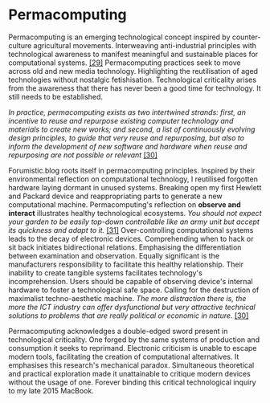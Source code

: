 # Permacomputing

Permacomputing is an emerging technological concept inspired by counter-culture agricultural movements. Interweaving anti-industrial principles with technological awareness to manifest meaningful and sustainable places for computational systems. <a href="#bibliography">[29]</a> Permacomputing practices seek to move across old and new media technology. Highlighting the reutilisation of aged technologies without nostalgic fetishisation. Technological criticality arises from the awareness that there has never been a good time for technology. It still needs to be established. 



*In practice, permacomputing exists as two intertwined strands: first, an incentive to reuse and repurpose existing computer technology and materials to create new works; and second, a list of continuously evolving design principles, to guide that very reuse and repurposing, but also to inform the development of new software and hardware when reuse and repurposing are not possible or relevant* <a href="#bibliography">[30]</a>



Forumistic.blog roots itself in permacomputing principles. Inspired by their environmental reflection on computational technology, I reutilised forgotten hardware laying dormant in unused systems. Breaking open my first Hewlett and Packard device and reappropriating parts to generate a new computational machine. Permacomputing's reflection on **observe and interact** illustrates healthy technological ecosystems. *You should not expect your garden to be easily top-down controllable like an army unit but accept its quickness and adapt to it.* <a href="#bibliography">[31]</a> Over-controlling computational systems leads to the decay of electronic devices. Comprehending when to hack or sit back initiates bidirectional relations. Emphasising the differentiation between examination and observation. Equally significant is the manufacturers responsibility to facilitate this healthy relationship. Their inability to create tangible systems facilitates technology's incomprehension. Users should be capable of observing device's internal hardware to foster a technological safe space. Calling for the destruction of maximalist techno-aesthetic machine.
*The more distraction there is, the more the ICT industry can offer dysfunctional but very attractive technical solutions to problems that are really political or economic in nature.*  <a href="#bibliography">[30]</a>


Permacomputing acknowledges a double-edged sword present in technological criticality. One forged by the same systems of production and consumption it seeks to reprimand. Electronic criticism is unable to escape modern tools, facilitating the creation of computational alternatives. It emphasises this research's mechanical paradox. Simultaneous theoretical and practical exploration made it unattainable to critique modern devices without the usage of one. Forever binding this critical technological inquiry to my late 2015 MacBook. 
